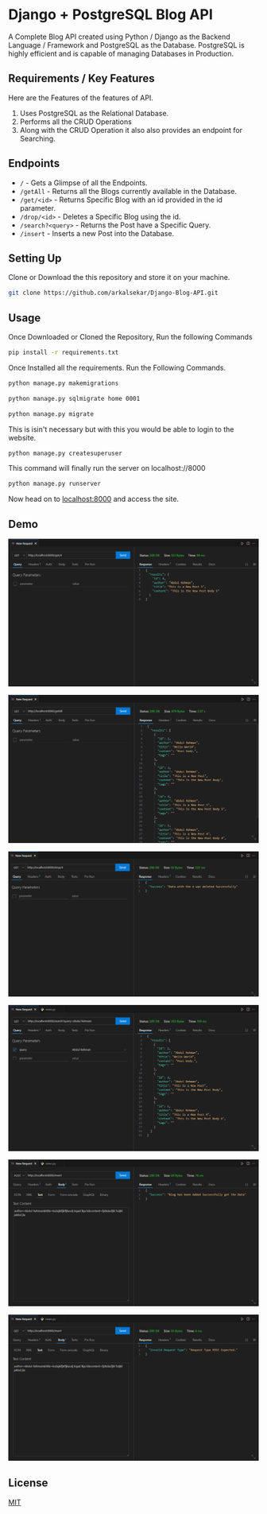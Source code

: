 # Django + PostgreSQL Blog API

A Complete Blog API created using Python / Django as the Backend Language / Framework and PostgreSQL as the Database. PostgreSQL is highly efficient and is capable of managing Databases in Production.


## Requirements / Key Features

Here are the Features of the features of API.
</br>
1. Uses PostgreSQL as the Relational Database.
2. Performs all the CRUD Operations 
3. Along with the CRUD Operation it also also provides an endpoint for Searching.

## Endpoints 

- ``` / ``` - Gets a Glimpse of all the Endpoints.
- ``` /getAll ``` - Returns all the Blogs currently available in the Database.
- ``` /get/<id> ``` - Returns Specific Blog with an id provided in the id parameter.
- ``` /drop/<id> ``` - Deletes a Specific Blog using the id.
- ``` /search?<query> ``` - Returns the Post have a Specific Query.
- ``` /insert ``` - Inserts a new Post into the Database.


## Setting Up

Clone or Download the this repository and store it on your machine. 
```bash
git clone https://github.com/arkalsekar/Django-Blog-API.git
```

## Usage
Once Downloaded or Cloned the Repository, Run the following Commands

```bash
pip install -r requirements.txt
```
Once Installed all the requirements. Run the Following Commands.
```bash
python manage.py makemigrations
```
```bash
python manage.py sqlmigrate home 0001
```
```bash
python manage.py migrate
```

This is isin't necessary but with this you would be able to login to the website.

```bash
python manage.py createsuperuser
```

This command will finally run the server on localhost://8000
```bash
python manage.py runserver
```
Now head on to [localhost:8000](http://127.0.0.1:8000/) and access the site.


## Demo 
![Demo 1](https://raw.githubusercontent.com/arkalsekar/Django-Blog-API/main/Demo/get.PNG)

![Demo 2](https://raw.githubusercontent.com/arkalsekar/Django-Blog-API/main/Demo/getAll.PNG)

![Demo 3](https://raw.githubusercontent.com/arkalsekar/Django-Blog-API/main/Demo/drop.PNG)

![Demo 4](https://raw.githubusercontent.com/arkalsekar/Django-Blog-API/main/Demo/search.PNG)

![Demo 5](https://raw.githubusercontent.com/arkalsekar/Django-Blog-API/main/Demo/insert.PNG)

![Demo 6](https://raw.githubusercontent.com/arkalsekar/Django-Blog-API/main/Demo/insert2.PNG)

## License
[MIT](https://choosealicense.com/licenses/mit/)
